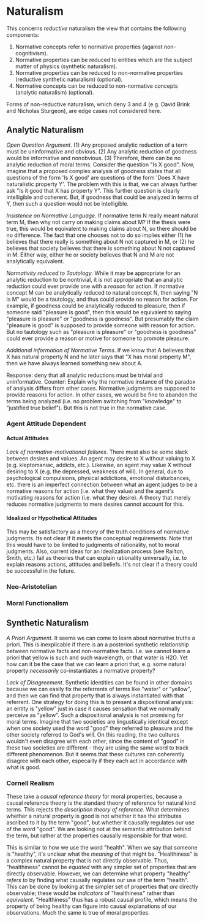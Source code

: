# Naturalism

This concerns *reductive* naturalism the view that contains the following components:

1. Normative concepts refer to normative properties (against non-cognitivism).
2. Normative properties can be reduced to entities which are the subject matter of physics (synthetic naturalism).
3. Normative properties can be reduced to non-normative properties (reductive synthetic naturalism) (optional).
4. Normative concepts can be reduced to non-normative concepts (analytic naturalism) (optional).

Forms of non-reductive naturalism, which deny 3 and 4 (e.g. David Brink and Nicholas Sturgeon), are edge cases not considered here.

## Analytic Naturalism

*Open Question Argument*. (1) Any proposed analytic reduction of a term must be uninformative and obvious. (2) Any analytic reduction of goodness would be informative and nonobvious. (3) Therefore, there can be no analytic reduction of moral terms. Consider the question "Is X good". Now, imagine that a proposed complex analysis of goodness states that all questions of the form 'Is X good' are questions of the form 'Does X have naturalistic property Y'. The problem with this is that, we can always further ask "Is it good that X has property Y". This further question is clearly intelligible and coherent. But, if goodness that could be analyzed in terms of Y, then such a question would not be intelligible.

*Insistence on Normative Language*. If normative term N really meant natural term M, then why not carry on making claims about M? If the thesis were true, this would be equivalent to making claims about N, so there should be no difference. The fact that one chooses not to do so implies either (1) he believes that there really is something about N not captured in M, or (2) he believes that society believes that there is something about N not captured in M. Either way, either he or society believes that N and M are not analytically equivalent.

*Normativity reduced to Tautology*. While it may be appropriate for an analytic reduction to be nontrivial, it is not appropriate that an analytic reduction could ever provide one with a *reason* for action. If normative concept M can be analytically reduced to natural concept N, then saying "N is M" would be a tautology, and thus could provide no reason for action. For example, if goodness could be analytically reduced to pleasure, then if someone said "pleasure is good", then this would be equivalent to saying "pleasure is pleasure" or "goodness is goodness". But presumably the claim "pleasure is good" is supposed to provide someone with reason for action. But no tautology such as "pleasure is pleasure" or "goodness is goodness" could ever provide a reason or motive for someone to promote pleasure.

*Additional information of Normative Terms*. If we know that A believes that X has natural property N and he later says that "X has moral property M", then we have always learned something new about A.

Response: deny that all analytic reductions must be trivial and uninformative. Counter: Explain why the normative instance of the paradox of analysis differs from other cases. Normative judgments are supposed to provide reasons for action. In other cases, we would be fine to abandon the terms being analyzed (i.e. no problem switching from "knowledge" to "justified true belief"). But this is not true in the normative case.

### Agent Attitude Dependent

#### Actual Attitudes

*Lack of normative-motivational failures*. There must also be some slack between desires and values. An agent may desire to X without valuing to X (e.g. kleptomaniac, addicts, etc.). Likewise, an agent may value X without desiring to X (e.g. the depressed, weakness of will). In general, due to psychological compulsions, physical addictions, emotional disturbances, etc. there is an imperfect connection between what an agent judges to be a normative reasons for action (i.e. what they value) and the agent's motivating reasons for action (i.e. what they desire). A theory that merely reduces normative judgments to mere desires cannot account for this.

#### Idealized or Hypothetical Attitudes

This may be satisfactory as a theory of the truth conditions of normative judgments. Its not clear if it meets the conceptual requirements. Note that this would have to be limited to judgments of rationality, not to moral judgments. Also, current ideas for an idealization process (see Railton, Smith, etc.) fail as theories that can explain rationality universally, i.e. to explain reasons actions, attitudes and beliefs. It's not clear if a theory could be successful in the future.

### Neo-Aristotelian


### Moral Functionalism


## Synthetic Naturalism

*A Priori Argument*. It seems we can come to learn about normative truths a priori. This is inexplicable if there is an a posteriori synthetic relationship between normative facts and non-normative facts. I.e. we cannot learn a priori that yellow is such and such wavelength, or that water is H2O. Yet how can it be the case that we can learn a priori that, e.g. some natural property *necessarily* co-instantiates a normative property? 

*Lack of Disagreement*. Synthetic identities can be found in other domains because we can easily fix the referrents of terms like "water" or "yellow", and then we can find that property that is always instantiated with that referrent. One strategy for doing this is to present a dispositional analysis: an entity is "yellow" just in case it causes sensation that we normally perceive as "yellow". Such a dispositional analysis is not promising for moral terms. Imagine that two societies are lingustically identical except when one society used the word "good" they referred to pleasure and the other society referred to God's will. On this reading, the two cultures wouldn't even disagree with each other, since the content of "good" in these two societies are different - they are using the same word to track different phenomenon. But it seems that these cultures can coherently disagree with each other, especailly if they each act in accordance with what is good.

### Cornell Realism

These take a *causal reference theory* for moral properties, because a causal reference theory is the standard theory of reference for natural kind terms. This rejects the *description theory of reference*. What determines whether a natural property is good is not whether it has the attributes ascribed to it by the term "good", but whether it causally regulates our use of the word "good". We are looking not at the semantic attribution behind the term, but rather at the properties causally responsible for that word. 

This is similar to how we use the word "health". When we say that someone is "healthy", it's unclear what the *meaning* of that might be. "Healthiness" is a complex natural property that is not directly observable. Thus, "healthiness" cannot be *equated* with any simpler set of properties that are directly observable. However, we can determine what property "healthy" *refers to* by finding what causally regulates our use of the term "health". This can be done by looking at the simpler set of properties that *are* directly observable; these would be *indicators* of "healthiness" rather than *equivalent*. "Healthiness" thus has a robust causal profile, which means the property of being healthy can figure into causal explanations of our observations. Much the same is true of moral properties.